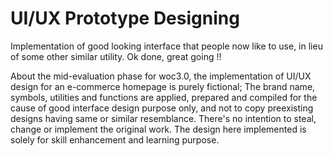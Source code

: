 # UI/UX Prototype Designing 

Implementation of good looking interface that people now like to use, in lieu of some other similar utility. Ok done, great going !!

About the mid-evaluation phase for woc3.0, the implementation of UI/UX design for an e-commerce homepage is purely fictional; The brand name, symbols, utilities and functions are applied, prepared and compiled for the cause of good interface design purpose only, and not to copy preexisting designs having same or similar resemblance. There's no intention to steal, change or implement the original work. The design here implemented is solely for skill enhancement and learning purpose.

